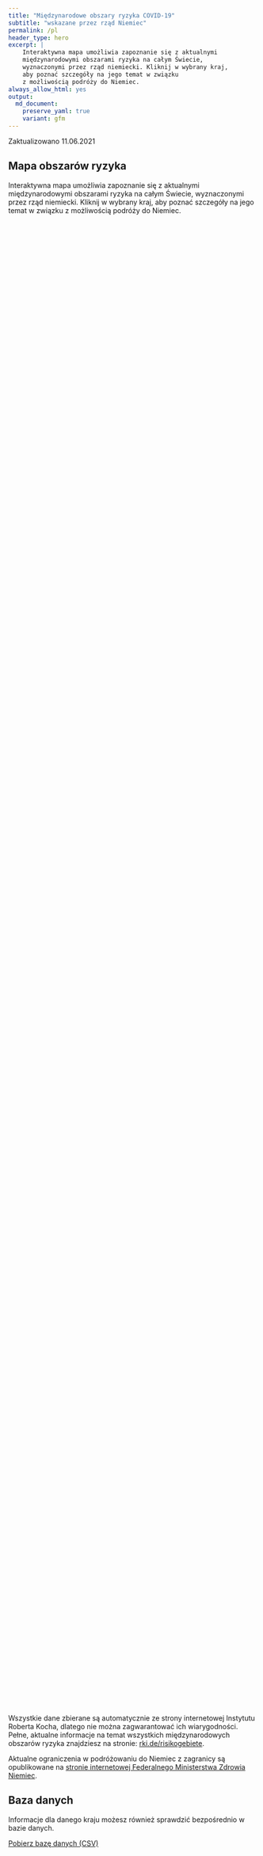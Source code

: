 ```yaml
---
title: "Międzynarodowe obszary ryzyka COVID-19"
subtitle: "wskazane przez rząd Niemiec"
permalink: /pl
header_type: hero
excerpt: |
    Interaktywna mapa umożliwia zapoznanie się z aktualnymi
    międzynarodowymi obszarami ryzyka na całym Świecie,
    wyznaczonymi przez rząd niemiecki. Kliknij w wybrany kraj,
    aby poznać szczegóły na jego temat w związku
    z możliwością podróży do Niemiec.
always_allow_html: yes
output: 
  md_document:
    preserve_yaml: true
    variant: gfm
---
```


<!-- Modify _R/index_pl.Rmd file instead -->

<p class="text-right font-weight-bold">

Zaktualizowano 11.06.2021

</p>

## Mapa obszarów ryzyka

Interaktywna mapa umożliwia zapoznanie się z aktualnymi międzynarodowymi
obszarami ryzyka na całym Świecie, wyznaczonymi przez rząd niemiecki.
Kliknij w wybrany kraj, aby poznać szczegóły na jego temat w związku z
możliwością podróży do Niemiec.

<div id="leaflet" class="leaflet html-widget" style="width:100%;height:75vh;">

</div>

<script src="https://corona-atlas.de/assets/data/locale_pl.js"></script>

<script src="https://corona-atlas.de/assets/js/map.js"></script>

Wszystkie dane zbierane są automatycznie ze strony internetowej
Instytutu Roberta Kocha, dlatego nie można zagwarantować ich
wiarygodności. Pełne, aktualne informacje na temat wszystkich
międzynarodowych obszarów ryzyka znajdziesz na stronie:
[rki.de/risikogebiete](rki.de/risikogebiete).

Aktualne ograniczenia w podróżowaniu do Niemiec z zagranicy są
opublikowane na [stronie internetowej Federalnego Ministerstwa Zdrowia
Niemiec](https://www.bundesgesundheitsministerium.de/en/coronavirus/current-information-for-travellers).

## Baza danych

Informacje dla danego kraju możesz również sprawdzić bezpośrednio w
bazie danych.

<div id="reactable" class="reactable html-widget" style="width:auto;height:auto;"></div>
<script type="application/json" data-for="reactable">{"x":{"tag":{"name":"Reactable","attribs":{"data":{"Kraj/Region":["Afganistan","Angola","Albania","Andora","Zjednoczone Emiraty Arabskie","Argentyna","Armenia","Antigua i Barbuda","Australia","Austria","Azerbejdżan","Burundi","Belgia","Benin","Burkina Faso","Bangladesz","Bułgaria","Bahrajn","Bahamy","Bośnia i Hercegowina","Białoruś","Belize","Boliwia","Brazylia","Barbados","Brunei","Bhutan","Botswana","Republika Środkowoafrykańska","Kanada","Szwajcaria","Chile","Chiny","Wybrzeże Kości Słoniowej","Kamerun","Demokratyczna Republika Konga","Kongo","Kolumbia","Komory","Republika Zielonego Przylądka","Kostaryka","Kuba","Cypr","Czechy","Niemcy","Dżibuti","Dominika","Dania","Dominikana","Algieria","Ekwador","Egipt","Erytrea","Hiszpania","Estonia","Etiopia","Finlandia","Fidżi","Francja","Mikronezja","Gabon","Wielka Brytania","Gruzja","Ghana","Gwinea","Gambia","Gwinea Bissau","Gwinea Równikowa","Grecja","Grenada","Gwatemala","Gujana","Hongkong","Honduras","Chorwacja","Haiti","Węgry","Indonezja","Indie","Irlandia","Iran","Irak","Islandia","Izrael","Włochy","Jamajka","Jordania","Japonia","Kazachstan","Kenia","Kirgistan","Kambodża","Kiribati","Saint Kitts i Nevis","Korea Południowa","Kuwejt","Laos","Liban","Liberia","Libia","Saint Lucia","Liechtenstein","Sri Lanka","Lesoto","Litwa","Luksemburg","Łotwa","Maroko","Monako","Mołdawia","Madagaskar","Malediwy","Meksyk","Wyspy Marshalla","Macedonia Północna","Mali","Malta","Myanmar/Burma","Czarnogóra","Mongolia","Mozambik","Mauretania","Mauritius","Malawi","Malezja","Namibia","Niger","Nigeria","Nikaragua","Niue","Holandia","Norwegia","Nepal","Nauru","Nowa Zelandia","Oman","Pakistan","Panama","Peru","Filipiny","Palau","Papua-Nowa Gwinea","Polska","Korea Północna","Portugalia","Paragwaj","Palestyna","Katar","Rumunia","Federacja Rosyjska","Ruanda","Arabia Saudyjska","Sudan","Senegal","Singapur","Wyspy Salomona","Sierra Leone","Salwador","San Marino","Somalia","Serbia","Sudan Południowy","Wyspy Świętego Tomasza i Książęca","Surinam","Słowacja","Słowenia","Szwecja","Eswatini","Seszele","Syria","Czad","Togo","Tajlandia","Tadżykistan","Turkmenistan","Timor Wschodni","Tonga","Trynidad i Tobago","Tunezja","Turcja","Tuvalu","Zjednoczona Republika Tanzanii","Uganda","Ukraina","Urugwaj","Stany Zjednoczone","Uzbekistan","Watykan","Saint Vincent i Grenadyny","Wenezuela","Vietnam","Vanuatu","Samoa","Kosowo","Jemen","Republika Południowej Afryki","Zambia","Zimbabwe"],"Poziom ryzyka":["Obszar ryzyka","Obszar ryzyka","Nie jest to obszar ryzyka","Obszar ryzyka","Obszar ryzyka","Obszar o wysokiej częstości występowania","Nie jest to obszar ryzyka","Nie jest to obszar ryzyka","Nie jest to obszar ryzyka","Nie jest to obszar ryzyka","Nie jest to obszar ryzyka","Obszar ryzyka","Obszar ryzyka","Obszar ryzyka","Obszar ryzyka","Obszar ryzyka","Nie jest to obszar ryzyka","Obszar o wysokiej częstości występowania","Obszar ryzyka","Nie jest to obszar ryzyka","Obszar ryzyka","Obszar ryzyka","Obszar o wysokiej częstości występowania","Obszar z niebezpiecznymi mutacjami","Nie jest to obszar ryzyka","Nie jest to obszar ryzyka","Obszar ryzyka","Obszar z niebezpiecznymi mutacjami","Obszar ryzyka","Nie jest to obszar ryzyka","Obszar ryzyka (częściowy)","Obszar o wysokiej częstości występowania","Nie jest to obszar ryzyka","Obszar ryzyka","Obszar ryzyka","Obszar ryzyka","Obszar ryzyka","Obszar o wysokiej częstości występowania","Obszar ryzyka","Obszar o wysokiej częstości występowania","Obszar o wysokiej częstości występowania","Obszar ryzyka","Nie jest to obszar ryzyka","Nie jest to obszar ryzyka",null,"Obszar ryzyka","Nie jest to obszar ryzyka","Obszar ryzyka (częściowy)","Obszar ryzyka","Obszar ryzyka","Obszar o wysokiej częstości występowania","Obszar o wysokiej częstości występowania","Obszar ryzyka","Obszar ryzyka (częściowy)","Obszar ryzyka","Obszar ryzyka","Nie jest to obszar ryzyka","Nie jest to obszar ryzyka","Obszar ryzyka (częściowy)","Nie jest to obszar ryzyka","Obszar ryzyka","Obszar z niebezpiecznymi mutacjami","Obszar ryzyka","Obszar ryzyka","Obszar ryzyka","Obszar ryzyka","Obszar ryzyka","Obszar ryzyka","Obszar ryzyka (częściowy)","Nie jest to obszar ryzyka","Obszar ryzyka","Obszar ryzyka","Nie jest to obszar ryzyka","Obszar ryzyka","Obszar ryzyka (częściowy)","Obszar ryzyka","Nie jest to obszar ryzyka","Obszar ryzyka","Obszar z niebezpiecznymi mutacjami","Obszar ryzyka (częściowy)","Obszar o wysokiej częstości występowania","Obszar ryzyka","Nie jest to obszar ryzyka","Nie jest to obszar ryzyka","Nie jest to obszar ryzyka","Nie jest to obszar ryzyka","Obszar ryzyka","Nie jest to obszar ryzyka","Obszar ryzyka","Obszar ryzyka","Obszar ryzyka","Nie jest to obszar ryzyka","Nie jest to obszar ryzyka","Nie jest to obszar ryzyka","Nie jest to obszar ryzyka","Obszar o wysokiej częstości występowania","Nie jest to obszar ryzyka","Nie jest to obszar ryzyka","Obszar ryzyka","Obszar ryzyka","Obszar ryzyka","Nie jest to obszar ryzyka","Obszar o wysokiej częstości występowania","Obszar z niebezpiecznymi mutacjami","Obszar ryzyka","Obszar ryzyka","Obszar ryzyka","Obszar ryzyka","Nie jest to obszar ryzyka","Nie jest to obszar ryzyka","Obszar ryzyka","Obszar o wysokiej częstości występowania","Obszar ryzyka","Nie jest to obszar ryzyka","Nie jest to obszar ryzyka","Obszar ryzyka","Nie jest to obszar ryzyka","Nie jest to obszar ryzyka","Nie jest to obszar ryzyka","Obszar o wysokiej częstości występowania","Obszar z niebezpiecznymi mutacjami","Obszar ryzyka","Nie jest to obszar ryzyka","Obszar z niebezpiecznymi mutacjami","Obszar o wysokiej częstości występowania","Obszar o wysokiej częstości występowania","Obszar ryzyka","Obszar ryzyka","Obszar ryzyka","Nie jest to obszar ryzyka","Obszar ryzyka (częściowy)","Obszar ryzyka (częściowy)","Obszar z niebezpiecznymi mutacjami","Nie jest to obszar ryzyka","Nie jest to obszar ryzyka","Obszar ryzyka","Obszar ryzyka","Obszar ryzyka","Obszar o wysokiej częstości występowania","Obszar ryzyka","Nie jest to obszar ryzyka","Obszar ryzyka","Nie jest to obszar ryzyka","Obszar ryzyka","Obszar ryzyka (częściowy)","Obszar o wysokiej częstości występowania","Obszar ryzyka","Obszar ryzyka","Nie jest to obszar ryzyka","Obszar ryzyka","Nie jest to obszar ryzyka","Obszar ryzyka","Obszar o wysokiej częstości występowania","Obszar ryzyka","Nie jest to obszar ryzyka","Nie jest to obszar ryzyka","Obszar ryzyka","Obszar ryzyka","Nie jest to obszar ryzyka","Obszar ryzyka","Nie jest to obszar ryzyka","Obszar ryzyka","Nie jest to obszar ryzyka","Obszar o wysokiej częstości występowania","Nie jest to obszar ryzyka","Obszar ryzyka","Obszar ryzyka","Obszar z niebezpiecznymi mutacjami","Obszar o wysokiej częstości występowania","Obszar o wysokiej częstości występowania","Obszar ryzyka","Obszar ryzyka","Nie jest to obszar ryzyka","Obszar ryzyka","Obszar ryzyka","Obszar ryzyka","Nie jest to obszar ryzyka","Obszar o wysokiej częstości występowania","Obszar o wysokiej częstości występowania","Obszar ryzyka","Nie jest to obszar ryzyka","Obszar o wysokiej częstości występowania","Nie jest to obszar ryzyka","Nie jest to obszar ryzyka","Obszar z niebezpiecznymi mutacjami","Nie jest to obszar ryzyka","Obszar ryzyka","Nie jest to obszar ryzyka","Nie jest to obszar ryzyka","Obszar ryzyka","Nie jest to obszar ryzyka","Nie jest to obszar ryzyka","Nie jest to obszar ryzyka","Nie jest to obszar ryzyka","Obszar ryzyka","Obszar z niebezpiecznymi mutacjami","Obszar z niebezpiecznymi mutacjami","Obszar z niebezpiecznymi mutacjami"],"Szczegóły":["od 21.02.2021","od 15.06.2020",null,"od 23.05.2021","od 18.04.2021","od 18.04.2021",null,null,null,null,null,"od 15.06.2020","od 30.09.2020","od 15.06.2020","od 15.06.2020","od 15.06.2020",null,"od 14.02.2021","od 25.04.2021",null,"od 15.06.2020","od 15.06.2020","od 24.01.2021","od 19.01.2021",null,null,"od 15.06.2020","od 07.02.2021","od 15.06.2020",null,"od 24.10.2020. Z wyjątkiem następujących regionów: -Aargau; -Basel-Land; -Basel-Stadt; -Berno; -Gryzonia; -Solothurn; -Tessin; -Thurgau; -Zug; -Zurych","od 03.04.2021",null,"od 15.06.2020","od 15.06.2020","od 15.06.2020","od 15.06.2020","od 24.01.2021","od 15.06.2020","od 25.04.2021","od 09.05.2021","od 28.02.2021",null,null,null,"od 15.06.2020",null,"od 28.03.2021. Z wyjątkiem następujących regionów: -Wyspy Owcze; -Grenlandia","od 30.05.2021","od 15.06.2020","od 31.01.2021","od 24.01.2021","od 15.06.2020","od 14.08.2020. Poziom ryzyka dotyczy następujących regionów: -Andaluzja, od 14.08.2020; -Aragon, od 31.07.2020; -Kraj Basków, od 14.08.2020; -Ceuta, od 13.06.2021; -Kastylia i León, od 14.08.2020; -Katalonia, od 31.07.2020; -La Rioja, od 03.04.2021; -Madrid, od 14.08.2020; -Melilla, od 14.08.2020; -Nawarra, od 31.07.2020","od 16.05.2021","od 15.06.2020",null,null,"od 23.05.2021. Z wyjątkiem następujących regionów: -Korsyka; -Mayotte; -Nowa Kaledonia; -Polynesien; -Saint-Pierre i Miquelon; -Wallis i Futuna",null,"od 15.06.2020","od 23.05.2021","od 13.06.2021","od 15.06.2020","od 15.06.2020","od 15.06.2020","od 15.06.2020","od 15.06.2020","od 07.03.2021. Z wyjątkiem następujących regionów: -Góra Athos; -Wyspy Egejskie Północne; -Macedonia Wschodnia i Tracja; -Peloponez",null,"od 15.06.2020","od 15.06.2020",null,"od 15.06.2020","od 23.05.2021. Poziom ryzyka dotyczy następujących regionów: -Medimurje, od 23.05.2021; -Varazdin, od 23.05.2021","od 15.06.2020",null,"od 15.06.2020","od 26.04.2021","od 21.03.2021. Poziom ryzyka dotyczy następujących regionów: -Border, od 21.03.2021; -Dublin, od 21.03.2021; -Mid-East, od 21.03.2021","od 24.01.2021","od 15.06.2020",null,null,null,null,"od 16.05.2021",null,"od 15.06.2020","od 15.06.2020","od 15.06.2020",null,null,null,null,"od 21.03.2021",null,null,"od 15.06.2020","od 15.06.2020","od 23.05.2021",null,"od 13.06.2021","od 31.01.2021","od 06.06.2021","od 25.09.2020","od 11.04.2021","od 15.06.2020",null,null,"od 15.06.2020","od 09.05.2021","od 13.06.2021",null,null,"od 15.06.2020",null,null,null,"od 13.06.2021","od 07.02.2021","od 15.06.2020",null,"od 07.02.2021","od 13.06.2021","od 13.06.2021","od 15.06.2020","od 15.06.2020","od 15.06.2020",null,"od 30.05.2021. Z wyjątkiem następujących regionów: -Bonaire; -Curaçao; -Sint Eustatius i Saba","od 08.11.2020. Poziom ryzyka dotyczy następujących regionów: -Agder, od 02.05.2021; -Oslo, od 08.11.2020; -Troms og Finnmark, od 06.06.2021; -Trøndelag, od 06.06.2021; -Vestfold og Telemark, od 09.05.2021","od 16.05.2021",null,null,"od 23.05.2021","od 15.06.2020","od 28.02.2021","od 03.04.2021","od 15.06.2020",null,"od 17.06.2020",null,"od 15.06.2020","od 18.04.2021. Poziom ryzyka dotyczy następujących regionów: -Azores, od 18.04.2021; -Lizbona, od 13.06.2021","od 21.03.2021","od 16.05.2021","od 13.06.2021",null,"od 15.06.2020",null,"od 15.06.2020","od 31.01.2021","od 15.06.2020",null,null,"od 15.06.2020","od 15.06.2020",null,"od 15.06.2020",null,"od 15.06.2020",null,"od 23.05.2021",null,"od 23.05.2021","od 06.06.2021","od 31.01.2021","od 14.02.2021","od 31.01.2021","od 15.06.2020","od 15.06.2020",null,"od 15.06.2020","od 17.06.2020","od 17.06.2020",null,"od 23.05.2021","od 25.04.2021","od 06.06.2021",null,"od 14.03.2021",null,null,"od 06.06.2021",null,"od 15.06.2020",null,null,"od 15.06.2020",null,null,null,null,"od 15.06.2020","od 13.01.2021","od 07.02.2021","od 07.02.2021"]},"columns":[{"accessor":"Kraj/Region","name":"Kraj/Region","type":"character"},{"accessor":"Poziom ryzyka","name":"Poziom ryzyka","type":"character"},{"accessor":"Szczegóły","name":"Szczegóły","type":"character"}],"filterable":true,"searchable":true,"defaultPageSize":10,"showPageSizeOptions":true,"pageSizeOptions":[10,25,50,100],"paginationType":"jump","showPageInfo":true,"minRows":1,"striped":true,"dataKey":"88f65df3601d469c883522109449319f","key":"88f65df3601d469c883522109449319f"},"children":[]},"class":"reactR_markup"},"evals":[],"jsHooks":[]}</script>

<p class="text-center my-5">

<a href="assets/dist/db_countries_risk_pl.csv" class="btn btn-primary">Pobierz
bazę danych (CSV)</a>

</p>
